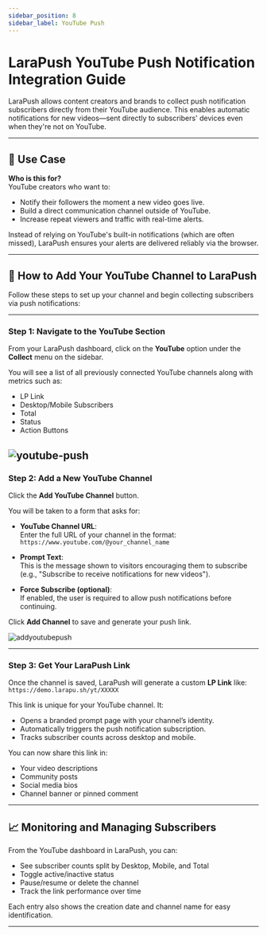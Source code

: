 ```yaml
---
sidebar_position: 8
sidebar_label: YouTube Push
---
```

# LaraPush YouTube Push Notification Integration Guide

LaraPush allows content creators and brands to collect push notification subscribers directly from their YouTube audience. This enables automatic notifications for new videos—sent directly to subscribers' devices even when they're not on YouTube.

---

## 🎯 Use Case

**Who is this for?**  
YouTube creators who want to:

- Notify their followers the moment a new video goes live.
- Build a direct communication channel outside of YouTube.
- Increase repeat viewers and traffic with real-time alerts.

Instead of relying on YouTube's built-in notifications (which are often missed), LaraPush ensures your alerts are delivered reliably via the browser.

---

## 🚀 How to Add Your YouTube Channel to LaraPush

Follow these steps to set up your channel and begin collecting subscribers via push notifications:

---

### Step 1: Navigate to the YouTube Section

From your LaraPush dashboard, click on the **YouTube** option under the **Collect** menu on the sidebar.

You will see a list of all previously connected YouTube channels along with metrics such as:

- LP Link
- Desktop/Mobile Subscribers
- Total
- Status
- Action Buttons

![youtube-push](/img/youtube-push.png)
---

### Step 2: Add a New YouTube Channel

Click the **Add YouTube Channel** button.

You will be taken to a form that asks for:

- **YouTube Channel URL**:  
  Enter the full URL of your channel in the format:  
  `https://www.youtube.com/@your_channel_name`

- **Prompt Text**:  
  This is the message shown to visitors encouraging them to subscribe (e.g., "Subscribe to receive notifications for new videos").

- **Force Subscribe (optional)**:  
  If enabled, the user is required to allow push notifications before continuing.

Click **Add Channel** to save and generate your push link.

![addyoutubepush](/img/add-youtube-push.png)

---

### Step 3: Get Your LaraPush Link

Once the channel is saved, LaraPush will generate a custom **LP Link** like:  
`https://demo.larapu.sh/yt/XXXXX`

This link is unique for your YouTube channel. It:

- Opens a branded prompt page with your channel’s identity.
- Automatically triggers the push notification subscription.
- Tracks subscriber counts across desktop and mobile.

You can now share this link in:

- Your video descriptions
- Community posts
- Social media bios
- Channel banner or pinned comment


---

## 📈 Monitoring and Managing Subscribers

From the YouTube dashboard in LaraPush, you can:

- See subscriber counts split by Desktop, Mobile, and Total
- Toggle active/inactive status
- Pause/resume or delete the channel
- Track the link performance over time

Each entry also shows the creation date and channel name for easy identification.


---